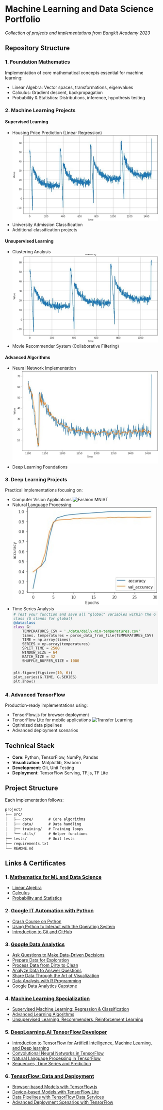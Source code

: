 # Machine Learning and Data Science Portfolio
*Collection of projects and implementations from Bangkit Academy 2023*

## Repository Structure

### 1. Foundation Mathematics
Implementation of core mathematical concepts essential for machine learning:
- Linear Algebra: Vector spaces, transformations, eigenvalues
- Calculus: Gradient descent, backpropagation
- Probability & Statistics: Distributions, inference, hypothesis testing

### 2. Machine Learning Projects
#### Supervised Learning
- Housing Price Prediction (Linear Regression)
  ![Housing Price Prediction](03-Deep-Learning-Projects/03-Time-Series-Projects/01-Time-Series-Basics/_page_2_Figure_0.jpeg)
- University Admission Classification
- Additional classification projects

#### Unsupervised Learning
- Clustering Analysis
  ![Clustering Analysis](03-Deep-Learning-Projects/03-Time-Series-Projects/01-Time-Series-Basics/_page_3_Figure_2.jpeg)
- Movie Recommender System (Collaborative Filtering)

#### Advanced Algorithms
- Neural Network Implementation
  ![Neural Network Training](03-Deep-Learning-Projects/03-Time-Series-Projects/02-Weather-Forecasting-DNN/_page_11_Figure_0.jpeg)
- Deep Learning Foundations

### 3. Deep Learning Projects
Practical implementations focusing on:
- Computer Vision Applications
  ![Fashion MNIST](04-Advanced-TensorFlow/02-Mobile-ML-Applications/fashion-mnist-tflite/_page_7_Picture_1.jpeg)
- Natural Language Processing
  ![NLP Results](03-Deep-Learning-Projects/02-NLP-Projects/02-Sentiment-Analysis-IMDB/_page_15_Figure_2.jpeg)
- Time Series Analysis
  ![Time Series Forecasting](03-Deep-Learning-Projects/03-Time-Series-Projects/04-Real-Time-Forecasting/_page_2_Figure_1.jpeg)

### 4. Advanced TensorFlow
Production-ready implementations using:
- TensorFlow.js for browser deployment
- TensorFlow Lite for mobile applications
  ![Transfer Learning](03-Deep-Learning-Projects/00-TensorFlow-Fundamentals/TF-4-Transfer-Learning/_page_1_Picture_2.jpeg)
- Optimized data pipelines
- Advanced deployment scenarios

## Technical Stack
- **Core**: Python, TensorFlow, NumPy, Pandas
- **Visualization**: Matplotlib, Seaborn
- **Development**: Git, Unit Testing
- **Deployment**: TensorFlow Serving, TF.js, TF Lite

## Project Structure
Each implementation follows:
```
project/
├── src/
│   ├── core/       # Core algorithms
│   ├── data/       # Data handling
│   ├── training/   # Training loops
│   └── utils/      # Helper functions
├── tests/          # Unit tests
├── requirements.txt
└── README.md
```

## Links & Certificates
### 1. [Mathematics for ML and Data Science](https://www.coursera.org/specializations/mathematics-for-machine-learning-and-data-science)
- [Linear Algebra](https://coursera.org/share/48d8c2fa78e446e7b95f4b0c7dbc490d) 
- [Calculus](https://coursera.org/share/c3fcf27c5fe0a43da271e0919ce1dcc9)
- [Probability and Statistics](https://coursera.org/share/be92c381e5ad3a3f900ec25d8308ab7f)

### 2. [Google IT Automation with Python](https://www.coursera.org/professional-certificates/google-it-automation)
- [Crash Course on Python](https://www.coursera.org/account/accomplishments/verify/5NLSJ3LP64BJ?utm_source=link&utm_medium=certificate&utm_content=cert_image&utm_campaign=sharing_cta&utm_product=course)
- [Using Python to Interact with the Operating System](https://coursera.org/share/26631cb707cafb6013943fff26d24470)
- [Introduction to Git and GitHub](https://coursera.org/share/37bc5af5761c60b1507fbde466f2bfef)

### 3. [Google Data Analytics](https://www.coursera.org/specializations/google-data-analytics)
- [Ask Questions to Make Data-Driven Decisions](https://coursera.org/share/1bc734fd65a215694eec390ad5c990d0)
- [Prepare Data for Exploration](https://coursera.org/share/712d6522913b79a79cd34cf2936d8a79)
- [Process Data from Dirty to Clean](https://coursera.org/share/22c96b74fc0e88336a32726ac4973919)
- [Analyze Data to Answer Questions](https://coursera.org/share/072c2c442132923e0656df11ffe538c9)
- [Share Data Through the Art of Visualization](https://coursera.org/share/2163754b560efc6621240b8b3a4c1c31)
- [Data Analysis with R Programming](https://coursera.org/share/1d836bb4b1511744eeb6f383ebeed4c0)
- [Google Data Analytics Capstone](https://coursera.org/share/83e721f04d7770cb80bf71910bd4b316)

### 4. [Machine Learning Specialization](https://www.coursera.org/specializations/machine-learning-introduction)
- [Supervised Machine Learning: Regression & Classification](https://coursera.org/share/bf4f171a435a65967f210c70a1803575)
- [Advanced Learning Algorithms](https://coursera.org/share/f628df67e277143aa033b3d229c98e76)
- [Unsupervised Learning, Recommenders, Reinforcement Learning](https://coursera.org/share/ae3a3feb59960a9ba2d3ab880b1fb073)


### 5. [DeepLearning.AI TensorFlow Developer](https://www.coursera.org/specializations/tensorflow-in-practice)
- [Introduction to TensorFlow for Artificil Intelligence, Machine Learning, and Deep learning](https://coursera.org/share/950244b3d15319b4fec4928fa60fcb1a)
- [Convolutional Neural Networks in TensorFlow](https://coursera.org/share/1cfb5a35414f51f69f36db2362e4d3df)
- [Natural Language Processing in TensorFlow](https://coursera.org/share/f7f46b2299600ba003a4f34a1a51333a)
- [Sequences, Time Series and Prediction](https://coursera.org/share/910f296a706d92132be77ed11cfbd993)

### 6. [TensorFlow: Data and Deployment](https://www.coursera.org/specializations/tensorflow-data-and-deployment)
- [Browser-based Models with TensorFlow.js](https://www.coursera.org/account/accomplishments/certificate/6KHD5UP9V3GZ)
- [Device-based Models with TensorFlow Lite](https://www.coursera.org/account/accomplishments/certificate/9PP6ZX5NLB5A)
- [Data Pipelines with TensorFlow Data Services](https://www.coursera.org/account/accomplishments/certificate/P85F6WQVJSAX)
- [Advanced Deployment Scenarios with TensorFlow](https://www.coursera.org/account/accomplishments/certificate/T5A47V9G5MCX)